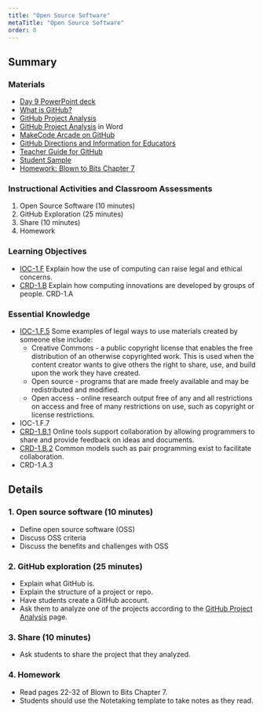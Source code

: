```yaml
---
title: "Open Source Software"
metaTitle: "Open Source Software"
order: 0
---
```


## Summary

### Materials

* [Day 9 PowerPoint deck](https://1drv.ms/p/c/416406873cb120ab/EasgsTyHBmQggEHdBwAAAAAB4nI8GiQ_RjF8D629ujVUcA?e=KdQNfW)
* [What is GitHub?](https://youtu.be/w3jLJU7DT5E)
* [GitHub Project Analysis](/unit-4/day-9/github-project-analysis)
* [GitHub Project Analysis](https://1drv.ms/w/s!AqsgsTyHBmRBkGE9Oid9RLWXyBFB?e=8zNvbg) in Word
* [MakeCode Arcade on GitHub](https://github.com/microsoft/pxt-arcade/)
* [GitHub Directions and Information for Educators](https://1drv.ms/w/s!AqsgsTyHBmRBj1RIei2mWWW3Tlgx?e=yYa2ff)
* [Teacher Guide for GitHub](/unit-4/day-9/teacher-guide-github)
* [Student Sample](https://1drv.ms/w/s!AqsgsTyHBmRBj1W9PrPiKgsF-4Qq?e=SS14Ps)
* [Homework: Blown to Bits Chapter 7](https://1drv.ms/w/s!AqsgsTyHBmRBj1LXa5OSTrNW64jD?e=hbjpF8)

### Instructional Activities and Classroom Assessments

1. Open Source Software (10 minutes)
2. GitHub Exploration (25 minutes)
3. Share (10 minutes)
4. Homework

### Learning Objectives

* [IOC-1.F](https://apcentral.collegeboard.org/pdf/ap-computer-science-principles-course-and-exam-description.pdf#page=126) Explain how the use of computing can raise legal and ethical concerns.
* [CRD-1.B](https://apcentral.collegeboard.org/pdf/ap-computer-science-principles-course-and-exam-description.pdf#page=40) Explain how computing innovations are developed by groups of people.
CRD-1.A

### Essential Knowledge

* [IOC-1.F.5](https://apcentral.collegeboard.org/pdf/ap-computer-science-principles-course-and-exam-description.pdf#page=127) Some examples of legal ways to use materials created by someone else include: 
    * Creative Commons - a public copyright license that enables the free distribution of an otherwise copyrighted work. This is used when the content creator wants to give others the right to share, use, and build upon the work they have created.  
    * Open source - programs that are made freely available and may be redistributed and modified. 
    * Open access - online research output free of any and all restrictions on access and free of many restrictions on use, such as copyright or license restrictions.
* IOC-1.F.7
* [CRD-1.B.1](https://apcentral.collegeboard.org/pdf/ap-computer-science-principles-course-and-exam-description.pdf#page=40) Online tools support collaboration by allowing programmers to share and provide feedback on ideas and documents. 
* [CRD-1.B.2](https://apcentral.collegeboard.org/pdf/ap-computer-science-principles-course-and-exam-description.pdf#page=40) Common models such as pair programming exist to facilitate collaboration.
* CRD-1.A.3

## Details

### 1. Open source software (10 minutes)

* Define open source software (OSS)
* Discuss OSS criteria
* Discuss the benefits and challenges with OSS

### 2. GitHub exploration (25 minutes)

* Explain what GitHub is.
* Explain the structure of a project or repo.
* Have students create a GitHub account.
* Ask them to analyze one of the projects according to the [GitHub Project Analysis](/unit-4/day-9/github-project-analysis) page.

### 3. Share (10 minutes)

* Ask students to share the project that they analyzed.

### 4. Homework

* Read pages 22-32 of Blown to Bits Chapter 7.
* Students should use the Notetaking template to take notes as they read.
